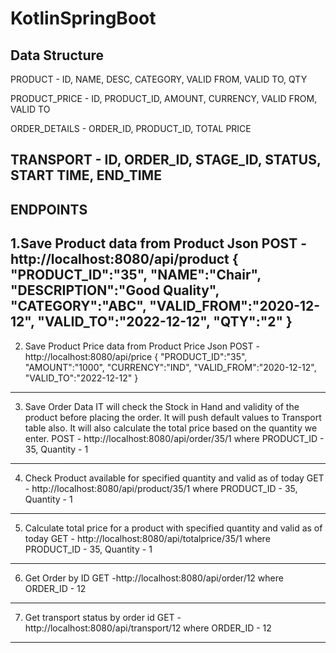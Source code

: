 # KotlinSpringBoot
Data Structure
-----------------------------------------------------------------------------
PRODUCT	- ID, NAME, DESC, CATEGORY, VALID FROM, VALID TO, QTY

PRODUCT_PRICE - ID, PRODUCT_ID, AMOUNT, CURRENCY, VALID FROM, VALID TO

ORDER_DETAILS - ORDER_ID, PRODUCT_ID, TOTAL PRICE

TRANSPORT - ID, ORDER_ID, STAGE_ID, STATUS, START TIME, END_TIME
------------------------------------------------------------------------------
ENDPOINTS
-----------------------------------------------------------------



1.Save Product data from Product Json
POST - http://localhost:8080/api/product
{
"PRODUCT_ID":"35",
"NAME":"Chair",
"DESCRIPTION":"Good Quality",
"CATEGORY":"ABC",
"VALID_FROM":"2020-12-12",
"VALID_TO":"2022-12-12",
"QTY":"2"
}
----------------------------------------------------------------
2. Save Product Price data from Product Price Json
POST - http://localhost:8080/api/price
{
"PRODUCT_ID":"35",
"AMOUNT":"1000",
"CURRENCY":"IND",
"VALID_FROM":"2020-12-12",
"VALID_TO":"2022-12-12"
}
----------------------------------------------------------------
3. Save Order Data
IT will check the Stock in Hand and validity of the product before placing the order. It will push default 
values to Transport table also. It will also calculate the total price based on the quantity we enter.
POST - http://localhost:8080/api/order/35/1 where PRODUCT_ID - 35, Quantity - 1
----------------------------------------------------------------
4. Check Product available for specified quantity and valid as of today
GET - http://localhost:8080/api/product/35/1 where PRODUCT_ID - 35, Quantity - 1
----------------------------------------------------------------
5. Calculate total price for a product with specified quantity and valid as of today
GET - http://localhost:8080/api/totalprice/35/1 where PRODUCT_ID - 35, Quantity - 1
----------------------------------------------------------------
6. Get Order by ID
GET -http://localhost:8080/api/order/12 where ORDER_ID - 12
----------------------------------------------------------------
7. Get transport status by order id
GET - http://localhost:8080/api/transport/12 where ORDER_ID - 12
----------------------------------------------------------------

